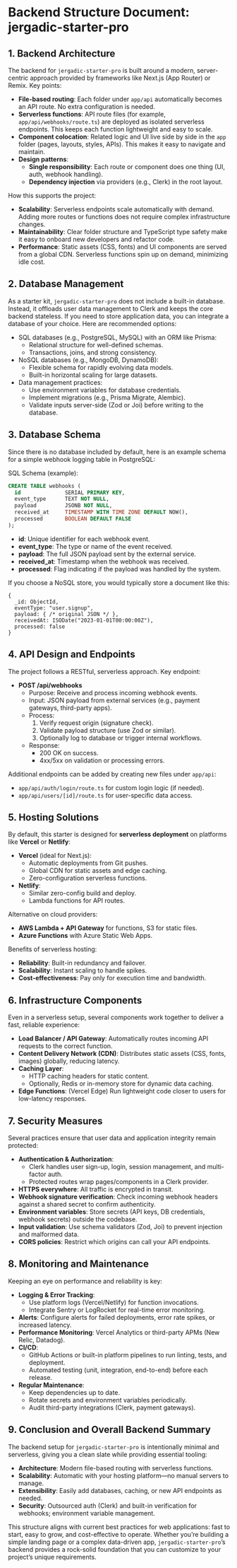 # Backend Structure Document: jergadic-starter-pro

## 1. Backend Architecture

The backend for `jergadic-starter-pro` is built around a modern, server-centric approach provided by frameworks like Next.js (App Router) or Remix. Key points:

- **File-based routing**: Each folder under `app/api` automatically becomes an API route. No extra configuration is needed.
- **Serverless functions**: API route files (for example, `app/api/webhooks/route.ts`) are deployed as isolated serverless endpoints. This keeps each function lightweight and easy to scale.
- **Component colocation**: Related logic and UI live side by side in the `app` folder (pages, layouts, styles, APIs). This makes it easy to navigate and maintain.
- **Design patterns**:
  - **Single responsibility**: Each route or component does one thing (UI, auth, webhook handling).
  - **Dependency injection** via providers (e.g., Clerk) in the root layout.

How this supports the project:
- **Scalability**: Serverless endpoints scale automatically with demand. Adding more routes or functions does not require complex infrastructure changes.
- **Maintainability**: Clear folder structure and TypeScript type safety make it easy to onboard new developers and refactor code.
- **Performance**: Static assets (CSS, fonts) and UI components are served from a global CDN. Serverless functions spin up on demand, minimizing idle cost.

## 2. Database Management

As a starter kit, `jergadic-starter-pro` does not include a built-in database. Instead, it offloads user data management to Clerk and keeps the core backend stateless. If you need to store application data, you can integrate a database of your choice. Here are recommended options:

- SQL databases (e.g., PostgreSQL, MySQL) with an ORM like Prisma:
  - Relational structure for well-defined schemas.
  - Transactions, joins, and strong consistency.
- NoSQL databases (e.g., MongoDB, DynamoDB):
  - Flexible schema for rapidly evolving data models.
  - Built-in horizontal scaling for large datasets.
- Data management practices:
  - Use environment variables for database credentials.
  - Implement migrations (e.g., Prisma Migrate, Alembic).
  - Validate inputs server-side (Zod or Joi) before writing to the database.

## 3. Database Schema

Since there is no database included by default, here is an example schema for a simple webhook logging table in PostgreSQL:

SQL Schema (example):

```sql
CREATE TABLE webhooks (
  id              SERIAL PRIMARY KEY,
  event_type      TEXT NOT NULL,
  payload         JSONB NOT NULL,
  received_at     TIMESTAMP WITH TIME ZONE DEFAULT NOW(),
  processed       BOOLEAN DEFAULT FALSE
);
```

- **id**: Unique identifier for each webhook event.  
- **event_type**: The type or name of the event received.  
- **payload**: The full JSON payload sent by the external service.  
- **received_at**: Timestamp when the webhook was received.  
- **processed**: Flag indicating if the payload was handled by the system.

If you choose a NoSQL store, you would typically store a document like this:

```
{
  _id: ObjectId,
  eventType: "user.signup",
  payload: { /* original JSON */ },
  receivedAt: ISODate("2023-01-01T00:00:00Z"),
  processed: false
}
```

## 4. API Design and Endpoints

The project follows a RESTful, serverless approach. Key endpoint:

- **POST /api/webhooks**
  - Purpose: Receive and process incoming webhook events.
  - Input: JSON payload from external services (e.g., payment gateways, third-party apps).
  - Process:
    1. Verify request origin (signature check).
    2. Validate payload structure (use Zod or similar).
    3. Optionally log to database or trigger internal workflows.
  - Response:
    - 200 OK on success.
    - 4xx/5xx on validation or processing errors.

Additional endpoints can be added by creating new files under `app/api`:
- `app/api/auth/login/route.ts` for custom login logic (if needed).
- `app/api/users/[id]/route.ts` for user-specific data access.

## 5. Hosting Solutions

By default, this starter is designed for **serverless deployment** on platforms like **Vercel** or **Netlify**:

- **Vercel** (ideal for Next.js):
  - Automatic deployments from Git pushes.  
  - Global CDN for static assets and edge caching.  
  - Zero-configuration serverless functions.  
- **Netlify**:
  - Similar zero-config build and deploy.  
  - Lambda functions for API routes.  

Alternative on cloud providers:
- **AWS Lambda + API Gateway** for functions, S3 for static files.  
- **Azure Functions** with Azure Static Web Apps.  

Benefits of serverless hosting:
- **Reliability**: Built-in redundancy and failover.  
- **Scalability**: Instant scaling to handle spikes.  
- **Cost-effectiveness**: Pay only for execution time and bandwidth.

## 6. Infrastructure Components

Even in a serverless setup, several components work together to deliver a fast, reliable experience:

- **Load Balancer / API Gateway**: Automatically routes incoming API requests to the correct function.  
- **Content Delivery Network (CDN)**: Distributes static assets (CSS, fonts, images) globally, reducing latency.  
- **Caching Layer**:
  - HTTP caching headers for static content.  
  - Optionally, Redis or in-memory store for dynamic data caching.  
- **Edge Functions**: (Vercel Edge) Run lightweight code closer to users for low-latency responses.

## 7. Security Measures

Several practices ensure that user data and application integrity remain protected:

- **Authentication & Authorization**:
  - Clerk handles user sign-up, login, session management, and multi-factor auth.  
  - Protected routes wrap pages/components in a Clerk provider.  
- **HTTPS everywhere**: All traffic is encrypted in transit.  
- **Webhook signature verification**: Check incoming webhook headers against a shared secret to confirm authenticity.  
- **Environment variables**: Store secrets (API keys, DB credentials, webhook secrets) outside the codebase.  
- **Input validation**: Use schema validators (Zod, Joi) to prevent injection and malformed data.  
- **CORS policies**: Restrict which origins can call your API endpoints.

## 8. Monitoring and Maintenance

Keeping an eye on performance and reliability is key:

- **Logging & Error Tracking**:
  - Use platform logs (Vercel/Netlify) for function invocations.  
  - Integrate Sentry or LogRocket for real-time error monitoring.  
- **Alerts**: Configure alerts for failed deployments, error rate spikes, or increased latency.  
- **Performance Monitoring**: Vercel Analytics or third-party APMs (New Relic, Datadog).  
- **CI/CD**:
  - GitHub Actions or built-in platform pipelines to run linting, tests, and deployment.  
  - Automated testing (unit, integration, end-to-end) before each release.
- **Regular Maintenance**:
  - Keep dependencies up to date.  
  - Rotate secrets and environment variables periodically.  
  - Audit third-party integrations (Clerk, payment gateways).

## 9. Conclusion and Overall Backend Summary

The backend setup for `jergadic-starter-pro` is intentionally minimal and serverless, giving you a clean slate while providing essential tooling:

- **Architecture**: Modern file-based routing with serverless functions.  
- **Scalability**: Automatic with your hosting platform—no manual servers to manage.  
- **Extensibility**: Easily add databases, caching, or new API endpoints as needed.  
- **Security**: Outsourced auth (Clerk) and built-in verification for webhooks; environment variable management.  

This structure aligns with current best practices for web applications: fast to start, easy to grow, and cost-effective to operate. Whether you’re building a simple landing page or a complex data-driven app, `jergadic-starter-pro`’s backend provides a rock-solid foundation that you can customize to your project’s unique requirements.